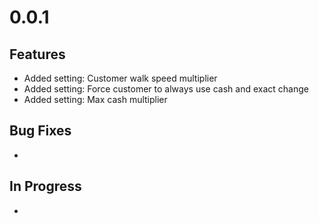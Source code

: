 ﻿# 0.0.1

## Features
- Added setting: Customer walk speed multiplier
- Added setting: Force customer to always use cash and exact change
- Added setting: Max cash multiplier

## Bug Fixes
- 

## In Progress
- 